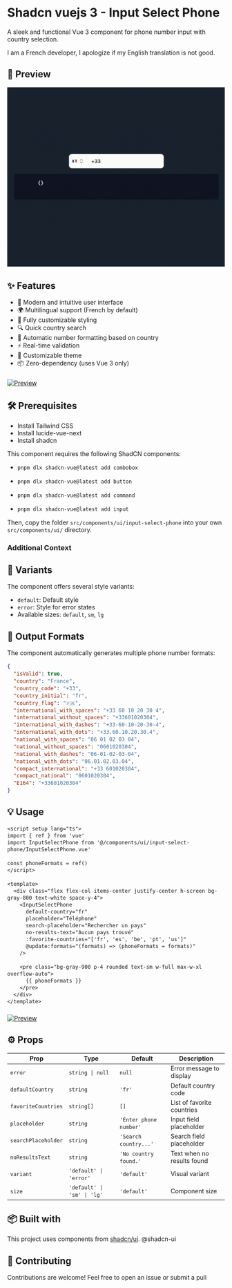 # Shadcn vuejs 3 - Input Select Phone

A sleek and functional Vue 3 component for phone number input with country selection.

I am a French developer, I apologize if my English translation is not good.

## 🎥 Preview

![Preview](https://raw.githubusercontent.com/MasiaAntoine/shadcn-vue-input-select-phone/refs/heads/main/src/assets/anim.gif)

## ✨ Features

- 🎯 Modern and intuitive user interface
- 🌍 Multilingual support (French by default)
- 🎨 Fully customizable styling
- 🔍 Quick country search
- 📱 Automatic number formatting based on country
- ⚡️ Real-time validation
- 🎨 Customizable theme
- 📦 Zero-dependency (uses Vue 3 only)

###

[![Preview](https://media2.giphy.com/media/v1.Y2lkPTc5MGI3NjExYnJrd2ExdWRqN2UyZXJtdHhnamRkNG8xcWVmd3J6dGR3cTJzNG8ybSZlcD12MV9pbnRlcm5hbF9naWZfYnlfaWQmY3Q9Zw/GNBCVMv6XobnMUMYJG/giphy.gif)](https://buymeacoffee.com/thorkild)

## 🛠️ Prerequisites

- Install Tailwind CSS
- Install lucide-vue-next
- Install shadcn

This component requires the following ShadCN components:

- ```bash
  pnpm dlx shadcn-vue@latest add combobox
  ```

- ```bash
  pnpm dlx shadcn-vue@latest add button
  ```

- ```bash
  pnpm dlx shadcn-vue@latest add command
  ```

- ```bash
  pnpm dlx shadcn-vue@latest add input
  ```

Then, copy the folder `src/components/ui/input-select-phone` into your own `src/components/ui/` directory.

### Additional Context

## 🎨 Variants

The component offers several style variants:

- `default`: Default style
- `error`: Style for error states
- Available sizes: `default`, `sm`, `lg`

## 📝 Output Formats

The component automatically generates multiple phone number formats:

```json
{
  "isValid": true,
  "country": "France",
  "country_code": "+33",
  "country_initial": "fr",
  "country_flag": "🇫🇷",
  "international_with_spaces": "+33 60 10 20 30 4",
  "international_without_spaces": "+33601020304",
  "international_with_dashes": "+33-60-10-20-30-4",
  "international_with_dots": "+33.60.10.20.30.4",
  "national_with_spaces": "06 01 02 03 04",
  "national_without_spaces": "0601020304",
  "national_with_dashes": "06-01-02-03-04",
  "national_with_dots": "06.01.02.03.04",
  "compact_international": "+33 601020304",
  "compact_national": "0601020304",
  "E164": "+33601020304"
}
```

## 💡 Usage

```vue
<script setup lang="ts">
import { ref } from 'vue'
import InputSelectPhone from '@/components/ui/input-select-phone/InputSelectPhone.vue'

const phoneFormats = ref()
</script>

<template>
  <div class="flex flex-col items-center justify-center h-screen bg-gray-800 text-white space-y-4">
    <InputSelectPhone
      default-country="fr"
      placeholder="Téléphone"
      search-placeholder="Rechercher un pays"
      no-results-text="Aucun pays trouvé"
      :favorite-countries="['fr', 'es', 'be', 'pt', 'us']"
      @update:formats="(formats) => (phoneFormats = formats)"
    />

    <pre class="bg-gray-900 p-4 rounded text-sm w-full max-w-xl overflow-auto">
      {{ phoneFormats }}
    </pre>
  </div>
</template>
```

###

[![Preview](https://media2.giphy.com/media/v1.Y2lkPTc5MGI3NjExYnJrd2ExdWRqN2UyZXJtdHhnamRkNG8xcWVmd3J6dGR3cTJzNG8ybSZlcD12MV9pbnRlcm5hbF9naWZfYnlfaWQmY3Q9Zw/GNBCVMv6XobnMUMYJG/giphy.gif)](https://buymeacoffee.com/thorkild)

## ⚙️ Props

| Prop                | Type                        | Default                | Description                |
| ------------------- | --------------------------- | ---------------------- | -------------------------- |
| `error`             | `string \| null`            | `null`                 | Error message to display   |
| `defaultCountry`    | `string`                    | `'fr'`                 | Default country code       |
| `favoriteCountries` | `string[]`                  | `[]`                   | List of favorite countries |
| `placeholder`       | `string`                    | `'Enter phone number'` | Input field placeholder    |
| `searchPlaceholder` | `string`                    | `'Search country...'`  | Search field placeholder   |
| `noResultsText`     | `string`                    | `'No country found.'`  | Text when no results found |
| `variant`           | `'default' \| 'error'`      | `'default'`            | Visual variant             |
| `size`              | `'default' \| 'sm' \| 'lg'` | `'default'`            | Component size             |

## 📦 Built with

This project uses components from [shadcn/ui](https://github.com/shadcn-ui/ui).
@shadcn-ui

## 🤝 Contributing

Contributions are welcome! Feel free to open an issue or submit a pull
